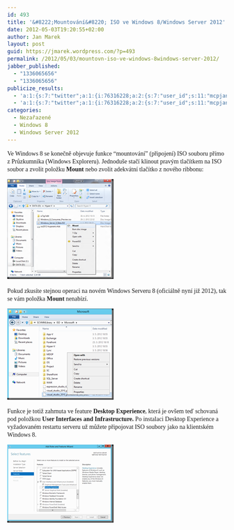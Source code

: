 ```yaml
---
id: 493
title: '&#8222;Mountování&#8220; ISO ve Windows 8/Windows Server 2012'
date: 2012-05-03T19:20:55+02:00
author: Jan Marek
layout: post
guid: https://jmarek.wordpress.com/?p=493
permalink: /2012/05/03/mountovn-iso-ve-windows-8windows-server-2012/
jabber_published:
  - "1336065656"
  - "1336065656"
publicize_results:
  - 'a:1:{s:7:"twitter";a:1:{i:76316228;a:2:{s:7:"user_id";s:11:"mcpjanmarek";s:7:"post_id";s:18:"198099843959357440";}}}'
  - 'a:1:{s:7:"twitter";a:1:{i:76316228;a:2:{s:7:"user_id";s:11:"mcpjanmarek";s:7:"post_id";s:18:"198099843959357440";}}}'
categories:
  - Nezařazené
  - Windows 8
  - Windows Server 2012
---
```

<font face="Calibri">Ve Windows 8 se konečně objevuje funkce “mountování” (připojení) ISO souboru přímo z Průzkumníka (Windows Exploreru). Jednoduše stačí klinout pravým tlačítkem na ISO soubor a zvolit položku <strong>Mount </strong>nebo zvolit adekvátní tlačítko z nového ribbonu:</font>

[<font face="Calibri"><img title="w8-isomountfeature" style="border-top:0;border-right:0;background-image:none;border-bottom:0;padding-top:0;padding-left:0;border-left:0;display:inline;padding-right:0;" border="0" alt="w8-isomountfeature" src="/wp-content/uploads/2012/05/w8-isomountfeature_thumb.png" width="244" height="229" /></font>](/wp-content/uploads/2012/05/w8-isomountfeature.png)

<font face="Calibri">Pokud zkusíte stejnou operaci na novém Windows Serveru 8 (oficiálně nyní již 2012), tak se vám položka <strong>Mount </strong>nenabízí. </font>

[<img title="ws2012-isomountmissing" style="border-top:0;border-right:0;background-image:none;border-bottom:0;padding-top:0;padding-left:0;border-left:0;display:inline;padding-right:0;" border="0" alt="ws2012-isomountmissing" src="/wp-content/uploads/2012/05/ws2012-isomountmissing_thumb.png" width="244" height="209" />](/wp-content/uploads/2012/05/ws2012-isomountmissing.png)

<font face="Calibri">Funkce je totiž zahrnuta ve feature <strong>Desktop Experience</strong>, která je ovšem teď schovaná pod položkou <strong>User Interfaces and Infrastructure. </strong>Po instalaci Desktop Experience a vyžadovaném restartu serveru už můžete připojovat ISO soubory jako na klientském Windows 8.</font>

<font face="Calibri"><a href="http://janmarek.eu/wp-content/uploads/2012/05/ws2012-adddesktopexperiencefeature.png"><img title="ws2012-adddesktopexperiencefeature" style="border-top:0;border-right:0;background-image:none;border-bottom:0;padding-top:0;padding-left:0;border-left:0;display:inline;padding-right:0;" border="0" alt="ws2012-adddesktopexperiencefeature" src="/wp-content/uploads/2012/05/ws2012-adddesktopexperiencefeature_thumb.png" width="244" height="179" /></a></font>

